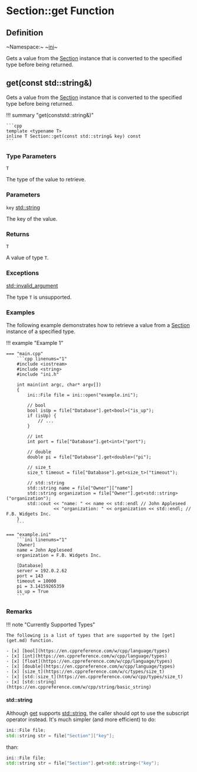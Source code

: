 # Section::get Function

## Definition

~Namespace:~ ~[ini](../../ini_namespace.md)~

Gets a value from the [Section](section.md) instance that is converted to the specified type before being returned.

## get<T>(const std::string&)

Gets a value from the [Section](section.md) instance that is converted to the specified type before being returned.

!!! summary "get<T>(conststd::string&)"

    ```cpp
    template <typename T>
    inline T Section::get(const std::string& key) const
    ```

### Type Parameters

`T`

The type of the value to retrieve.

### Parameters

`key` [std::string](https://en.cppreference.com/w/cpp/string/basic_string)

The key of the value.

### Returns

`T`

A value of type `T`.

### Exceptions

[std::invalid_argument](https://en.cppreference.com/w/cpp/error/invalid_argument)

The type `T` is unsupported.

### Examples

The following example demonstrates how to retrieve a value from a [Section](../section.md) instance of a specified type.

!!! example "Example 1"

    === "main.cpp"
        ```cpp linenums="1"
        #include <iostream>
        #include <string>
        #include "ini.h"

        int main(int argc, char* argv[])
        {
            ini::File file = ini::open("example.ini");
            
            // bool
            bool isUp = file["Database"].get<bool>("is_up");
            if (isUp) {
                // ...
            }

            // int
            int port = file["Database"].get<int>("port");

            // double
            double pi = file["Database"].get<double>("pi");

            // size_t
            size_t timeout = file["Database"].get<size_t>("timeout");

            // std::string
            std::string name = file["Owner"]["name"]
            std::string organization = file["Owner"].get<std::string>("organization");
            std::cout << "name: " << name << std::endl // John Appleseed
                      << "organization: " << organization << std::endl; // F.B. Widgets Inc.
        }
        ```

    === "example.ini"
        ```ini linenums="1"
        [Owner]
        name = John Appleseed
        organization = F.B. Widgets Inc.

        [Database]
        server = 192.0.2.62
        port = 143
        timeout = 10000
        pi = 3.14159265359
        is_up = True
        ```

### Remarks

!!! note "Currently Supported Types"

    The following is a list of types that are supported by the [get](get.md) function.

    - [x] [bool](https://en.cppreference.com/w/cpp/language/types)
    - [x] [int](https://en.cppreference.com/w/cpp/language/types)
    - [x] [float](https://en.cppreference.com/w/cpp/language/types)
    - [x] [double](https://en.cppreference.com/w/cpp/language/types)
    - [x] [size_t](https://en.cppreference.com/w/c/types/size_t)
    - [x] [std::size_t](https://en.cppreference.com/w/cpp/types/size_t)
    - [x] [std::string](https://en.cppreference.com/w/cpp/string/basic_string)

#### std::string

Although [get](get.md) supports [std::string](https://en.cppreference.com/w/cpp/string/basic_string), the caller should opt to use the subscript operator instead. It's much simpler (and more efficient) to do:

```cpp
ini::File file;
std::string str = file["Section"]["key"];
```

than:

```cpp
ini::File file;
std::string str = file["Section"].get<std::string>("key");
```